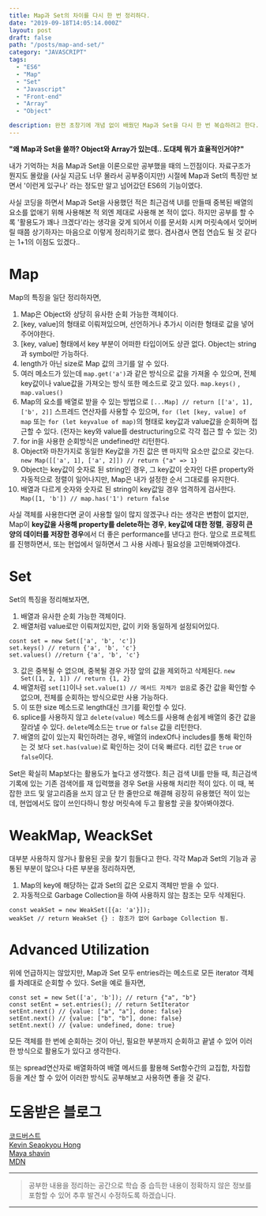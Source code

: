 ```yaml
---
title: Map과 Set의 차이를 다시 한 번 정리하다.
date: "2019-09-18T14:05:14.000Z"
layout: post
draft: false
path: "/posts/map-and-set/"
category: "JAVASCRIPT"
tags:
  - "ES6"
  - "Map"
  - "Set"
  - "Javascript"
  - "Front-end"
  - "Array"
  - "Object"

description: 완전 초창기에 개념 없이 배웠던 Map과 Set을 다시 한 번 복습하려고 한다. Map과 Set을 처음 공부했을 때 도저히 이해가 안갔던 부분이 이제는 조금씩 이해되다보니 다시 문서화하고 싶다는 생각이 들었다.
---
```

**"왜 Map과 Set을 쓸까? Object와 Array가 있는데.. 도대체 뭐가 효율적인거야?"** 

내가 기억하는 처음 Map과 Set을 이론으로만 공부했을 때의 느낀점이다. 자료구조가 뭔지도 몰랐을 (사실 지금도 너무 몰라서 공부중이지만) 시절에 Map과 Set의 특징만 보면서 '이런게 있구나' 라는 정도만 알고 넘어갔던 ES6의 기능이였다.

사실 코딩을 하면서 Map과 Set을 사용했던 적은 최근검색 UI를 만들때 중복된 배열의 요소를 없애기 위해 사용해본 적 외엔 제대로 사용해 본 적이 없다. 하지만 공부를 할 수록 '활용도가 꽤나 크겠다'라는 생각을 갖게 되어서 이를 문서화 시켜 머릿속에서 잊어버릴 때쯤 상기하자는 마음으로 이렇게 정리하기로 했다. 겸사겸사 면접 연습도 될 것 같다는 1+1의 이점도 있겠다..

# Map

Map의 특징을 일단 정리하자면,
1. Map은 Object와 상당히 유사한 순회 가능한 객체이다.
2. [key, value]의 형태로 이뤄져있으며, 선언하거나 추가시 이러한 형태로 값을 넣어주어야한다.
3. [key, value] 형태에서 key 부분이 어떠한 타입이어도 상관 없다. Object는 string과 symbol만 가능하다.
4. length가 아닌 size로 Map 값의 크기를 알 수 있다.
5. 여러 메소드가 있는데 `map.get('a')`과 같은 방식으로 값을 가져올 수 있으며, 전체 key값이나 value값을 가져오는 방식 또한 메소드로 갖고 있다. `map.keys()` , `map.values()`
6. Map의 요소를 배열로 받을 수 있는 방법으로 `[...Map] // return [['a', 1], ['b', 2]]` 스프레드 연산자를 사용할 수 있으며, `for (let [key, value] of map` 또는 `for (let keyvalue of map)`의 형태로 key값과 value값을 순회하며 접근할 수 있다. (전자는 key와 value를 destructuring으로 각각 접근 할 수 있는 것)
7. for in을 사용한 순회방식은 undefined만 리턴한다.
8. Object와 마찬가지로 동일한 Key값을 가진 값은 맨 마지막 요소만 값으로 갖는다. `new Map([['a', 1], ['a', 2]]) // return {"a" => 1}`
9. Object는 key값이 숫자로 된 string인 경우, 그 key값이 숫자인 다른 property와 자동적으로 정렬이 일어나지만, Map은 내가 설정한 순서 그대로를 유지한다.
10. 배열과 다르게 숫자와 숫자로 된 string이 key값일 경우 엄격하게 검사한다. `Map([1, 'b']) // map.has('1') return false`

사실 객체를 사용한다면 굳이 사용할 일이 많지 않겠구나 라는 생각은 변함이 없지만, Map이 **key값을 사용해 property를 delete하는 경우**, **key값에 대한 정렬**, **굉장히 큰 양의 데이터를 저장한 경우**에서 더 좋은 performance를 낸다고 한다. 앞으로 프로젝트를 진행하면서, 또는 현업에서 일하면서 그 사용 사례나 필요성을 고민해봐야겠다.

# Set

Set의 특징을 정리해보자면,
1. 배열과 유사한 순회 가능한 객체이다.
2. 배열처럼 value로만 이뤄져있지만, 값이 키와 동일하게 설정되어있다.
```
cosnt set = new Set(['a', 'b', 'c'])
set.keys() // return {'a', 'b', 'c'}
set.values() //return {'a', 'b', 'c'}
```
3. 값은 중복될 수 없으며, 중복될 경우 가장 앞의 값을 제외하고 삭제된다. `new Set([1, 2, 1]) // return {1, 2}`
4. 배열처럼 `set[1]`이나 `set.value(1) // 메서드 자체가 없음`로 중간 값을 확인할 수 없으며, 전체를 순회하는 방식으로만 사용 가능하다. 
5. 이 또한 size 메소드로 length대신 크기를 확인할 수 있다.
6. splice를 사용하지 않고 `delete(value)` 메소드를 사용해 손쉽게 배열의 중간 값을 잘라낼 수 있다. `delete`메소드는 `true` or `false` 값을 리턴한다.
7. 배열의 값이 있는지 확인하려는 경우, 배열의 indexOf나 includes를 통해 확인하는 것 보다 `set.has(value)`로 확인하는 것이 더욱 빠르다. 리턴 값은 `true` or `false`이다.

Set은 확실히 Map보다는 활용도가 높다고 생각했다. 최근 검색 UI를 만들 때, 최근검색 기록에 있는 기존 검색어를 재 입력했을 경우 Set을 사용해 처리한 적이 있다. 이 때, 복잡한 코드 및 알고리즘을 쓰지 않고 단 한 줄만으로 해결해 굉장히 유용했던 적이 있는데, 현업에서도 많이 쓰인다하니 항상 머릿속에 두고 활용할 곳을 찾아봐야겠다.

# WeakMap, WeackSet

대부분 사용하지 않거나 활용된 곳을 찾기 힘들다고 한다. 각각 Map과 Set의 기능과 공통된 부분이 많으나 다른 부분을 정리하자면,
1. Map의 key에 해당하는 값과 Set의 값은 오로지 객체만 받을 수 있다.
2. 자동적으로 Garbage Collection을 하여 사용하지 않는 참조는 모두 삭제된다.

```
const weakSet = new WeakSet([{a: 'a'}]);
weakSet // return WeakSet {} : 참조가 없어 Garbage Collection 됨.
```

# Advanced Utilization

위에 언급하지는 않았지만, Map과 Set 모두 entries라는 메소드로 모든 iterator 객체를 차례대로 순회할 수 있다.
Set을 예로 들자면, 

```
const set = new Set(['a', 'b']); // return {"a", "b"}
const setEnt = set.entries(); // return SetIterator 
setEnt.next() // {value: ["a", "a"], done: false}
setEnt.next() // {value: ["b", "b"], done: false}
setEnt.next() // {value: undefined, done: true}
```

모든 객체를 한 번에 순회하는 것이 아닌, 필요한 부분까지 순회하고 끝낼 수 있어 이러한 방식으로 활용도가 있다고 생각한다.

또는 spread연산자로 배열화하여 배열 메서드를 활용해 Set함수간의 교집합, 차집합 등을 계산 할 수 있어 이러한 방식도 공부해보고 사용하면 좋을 것 같다.

# 도움받은 블로그
[코드버스트](https://codeburst.io/array-vs-set-vs-map-vs-object-real-time-use-cases-in-javascript-es6-47ee3295329b)  
[Kevin Seaokyou Hong](https://medium.com/@hongkevin/js-5-es6-map-set-2a9ebf40f96b)  
[Maya shavin](https://medium.com/front-end-weekly/es6-map-vs-object-what-and-when-b80621932373)  
[MDN](https://developer.mozilla.org/ko/docs/Web/JavaScript/Reference/Global_Objects/Map#%EC%84%A4%EB%AA%85)

___

> 공부한 내용을 정리하는 공간으로 학습 중 습득한 내용이 정확하지 않은 정보를 포함할 수 있어 추후 발견시 수정하도록 하겠습니다.


---
